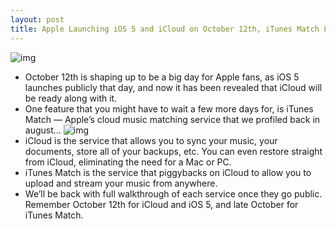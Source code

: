 ```yaml
---
layout: post
title: Apple Launching iOS 5 and iCloud on October 12th, iTunes Match Late October
---
```

![img](http://media.idownloadblog.com/wp-content/uploads/2011/10/iCloud-Ships-October-12th-e1317750695331.jpg)
* October 12th is shaping up to be a big day for Apple fans, as iOS 5 launches publicly that day, and now it has been revealed that iCloud will be ready along with it.
* One feature that you might have to wait a few more days for, is iTunes Match — Apple’s cloud music matching service that we profiled back in august…
![img](http://media.idownloadblog.com/wp-content/uploads/2011/10/iCloud-Storage-Upgrades-02-e1317751046539.jpg)
* iCloud is the service that allows you to sync your music, your documents, store all of your backups, etc. You can even restore straight from iCloud, eliminating the need for a Mac or PC.
* iTunes Match is the service that piggybacks on iCloud to allow you to upload and stream your music from anywhere.
* We’ll be back with full walkthrough of each service once they go public. Remember October 12th for iCloud and iOS 5, and late October for iTunes Match.

